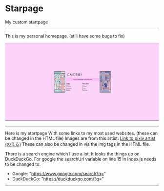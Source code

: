 # Starpage
My custom startpage

-----------------------------------------------------------------------------------------------------------------------------------
This is my personal homepage. (still have some bugs to fix)

![picture](https://github.com/thom2503/Starpage/blob/master/Capture.PNG?raw=true)

-----------------------------------------------------------------------------------------------------------------------------------
Here is my startpage
With some links to my most used websites. (these can be changed in the HTML file)
Images are from this artist:
[Link to pixiv artist (のえる)](https://www.pixiv.net/en/users/5553811 "のえる on Pixiv")
These can also be changed in via the img tags in the HTML file.


There is a search engine which I use a lot. It looks the things up on DuckDuckGo.
For google the searchUrl variable on line 15 in Index.js needs to be changed to:
* Google: "https://www.google.com/search?q="
* DuckDuckGo: "https://duckduckgo.com/?q="
-----------------------------------------------------------------------------------------------------------------------------------

